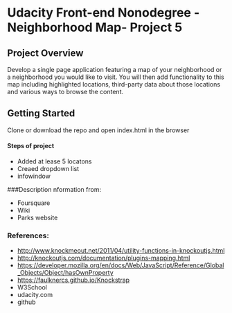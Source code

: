# Udacity Front-end Nonodegree -Neighborhood Map- Project 5

## Project Overview
Develop a single page application featuring a map of your neighborhood or a neighborhood you would like to visit. You will then add functionality to this map including highlighted locations, third-party data about those locations and various ways to browse the content.


## Getting Started

Clone or download the repo and open index.html in the browser 


#### Steps of project

- Added at lease 5 locatons
- Creaed dropdown list
- infowindow

###Description nformation from:
- Foursquare
- Wiki
- Parks website

### References:
- http://www.knockmeout.net/2011/04/utility-functions-in-knockoutjs.html
- http://knockoutjs.com/documentation/plugins-mapping.html
- https://developer.mozilla.org/en/docs/Web/JavaScript/Reference/Global_Objects/Object/hasOwnProperty
- https://faulknercs.github.io/Knockstrap
- W3School
- udacity.com
- github


